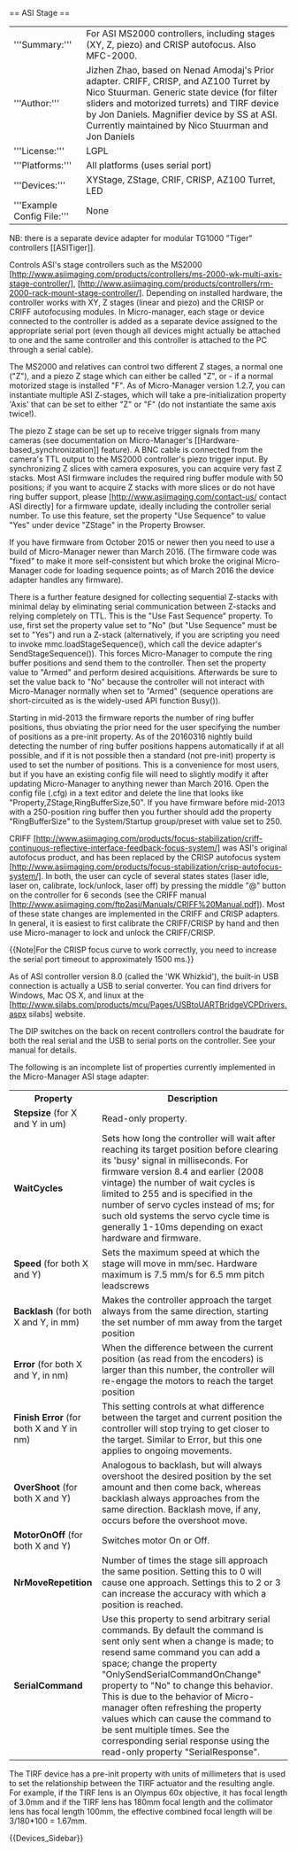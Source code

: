 == ASI Stage ==

<table><tr><td>
'''Summary:'''</td><td>For ASI MS2000 controllers, including stages (XY, Z, piezo) and CRISP autofocus. Also MFC-2000.</td></tr>
<tr><td>'''Author:'''</td><td>Jizhen Zhao, based on Nenad Amodaj's Prior adapter.  CRIFF, CRISP, and AZ100 Turret by Nico Stuurman.  Generic state device (for filter sliders and motorized turrets) and TIRF device by Jon Daniels. Magnifier device by SS at ASI.  Currently maintained by Nico Stuurman and Jon Daniels</td></tr>
<tr><td>'''License:'''</td><td>LGPL</td></tr> 
<tr><td>'''Platforms:'''</td><td>All platforms (uses serial port)</td></tr>
<tr><td>'''Devices:'''</td><td>XYStage, ZStage, CRIF, CRISP, AZ100 Turret, LED</td></tr>
<tr><td>'''Example Config File:'''</td><td>None</td></tr>
</table>

NB: there is a separate device adapter for modular TG1000 "Tiger" controllers [[ASITiger]].

Controls ASI's stage controllers such as the MS2000 [http://www.asiimaging.com/products/controllers/ms-2000-wk-multi-axis-stage-controller/], [http://www.asiimaging.com/products/controllers/rm-2000-rack-mount-stage-controller/].  Depending on installed hardware, the controller works with XY, Z stages (linear and piezo) and the CRISP or CRIFF autofocusing modules.  In Micro-manager, each stage or device connected to the controller is added as a separate device assigned to the appropriate serial port (even though all devices might actually be attached to one and the same controller and this controller is attached to the PC through a serial cable).  

The MS2000 and relatives can control two different Z stages, a normal one ("Z"), and a piezo Z stage which can either be called "Z", or - if a normal motorized stage is installed "F".  As of Micro-Manager version 1.2.7, you can instantiate multiple ASI Z-stages, which will take a pre-initialization property 'Axis' that can be set to either "Z" or "F" (do not instantiate the same axis twice!).

The piezo Z stage can be set up to receive trigger signals from many cameras (see documentation on Micro-Manager's [[Hardware-based_synchronization]] feature). A BNC cable is connected from the camera's TTL output to the MS2000 controller's piezo trigger input.  By synchronizing Z slices with camera exposures, you can acquire very fast Z stacks. Most ASI firmware includes the required ring buffer module with 50 positions; if you want to acquire Z stacks with more slices or do not have ring buffer support, please [http://www.asiimaging.com/contact-us/ contact ASI directly] for a firmware update, ideally including the controller serial number. To use this feature, set the property "Use Sequence" to value "Yes" under device "ZStage" in the Property Browser.

If you have firmware from October 2015 or newer then you need to use a build of Micro-Manager newer than March 2016. (The firmware code was "fixed" to make it more self-consistent but which broke the original Micro-Manager code for loading sequence points; as of March 2016 the device adapter handles any firmware).

There is a further feature designed for collecting sequential Z-stacks with minimal delay by eliminating serial communication between Z-stacks and relying completely on TTL. This is the "Use Fast Sequence" property. To use, first set the property value set to "No" (but "Use Sequence" must be set to "Yes") and run a Z-stack (alternatively, if you are scripting you need to invoke mmc.loadStageSequence(), which call the device adapter's SendStageSequence()).  This forces Micro-Manager to compute the ring buffer positions and send them to the controller. Then set the property value to "Armed" and perform desired acquisitions. Afterwards be sure to set the value back to "No" because the controller will not interact with Micro-Manager normally when set to "Armed" (sequence operations are short-circuited as is the widely-used API function Busy()).

Starting in mid-2013 the firmware reports the number of ring buffer positions, thus obviating the prior need for the user specifying the number of positions as a pre-init property.  As of the 20160316 nightly build detecting the number of ring buffer positions happens automatically if at all possible, and if it is not possible then a standard (not pre-init) property is used to set the number of positions.  This is a convenience for most users, but if you have an existing config file will need to slightly modify it after updating Micro-Manager to anything newer than March 2016.  Open the config file (.cfg) in a text editor and delete the line that looks like "Property,ZStage,RingBufferSize,50".  If you have firmware before mid-2013 with a 250-position ring buffer then you further should add the property "RingBufferSize" to the System/Startup group/preset with value set to 250.

CRIFF [http://www.asiimaging.com/products/focus-stabilization/criff-continuous-reflective-interface-feedback-focus-system/] was ASI's original autofocus product, and has been replaced by the CRISP autofocus system [http://www.asiimaging.com/products/focus-stabilization/crisp-autofocus-system/].  In both, the user can cycle of several states states (laser idle, laser on, calibrate, lock/unlock, laser off) by pressing the middle "@" button on the controller for 6 seconds (see the CRIFF manual [http://www.asiimaging.com/ftp2asi/Manuals/CRIFF%20Manual.pdf]).  Most of these state changes are implemented in the CRIFF and CRISP adapters.  In general, it is easiest to first calibrate the CRIFF/CRISP by hand and then use Micro-manager to lock and unlock the CRIFF/CRISP.

{{Note|For the CRISP focus curve to work correctly, you need to increase the serial port timeout to approximately 1500 ms.}}

As of ASI controller version 8.0 (called the 'WK Whizkid'), the built-in USB connection is actually a USB to serial converter.  You can find drivers for Windows, Mac OS X, and linux at the [http://www.silabs.com/products/mcu/Pages/USBtoUARTBridgeVCPDrivers.aspx silabs] website.

The DIP switches on the back on recent controllers control the baudrate for both the real serial and the USB to serial ports on the controller.  See your manual for details.

The following is an incomplete list of properties currently implemented in the Micro-Manager ASI stage adapter:
<table>
<tr><th>Property</th><th>Description</th></tr>
<tr><td><b>Stepsize</b> (for X and Y in um)</td><td>  Read-only property.</td></tr>
<tr><td><b>WaitCycles</b></td><td>Sets how long the controller will wait after reaching its target position before clearing its 'busy' signal in milliseconds.  For firmware version 8.4 and earlier (2008 vintage) the number of wait cycles is limited to 255 and is specified in the number of servo cycles instead of ms; for such old systems the servo cycle time is generally 1-10ms depending on exact hardware and firmware.</td></tr>
<tr><td><b>Speed</b> (for both X and Y)</td><td>Sets the maximum speed at which the stage will move in mm/sec.  Hardware maximum is 7.5 mm/s for 6.5 mm pitch leadscrews</td></tr>
<tr><td><b>Backlash</b> (for both X and Y, in mm)</td><td>Makes the controller approach the target always from the same direction, starting the set number of mm away from the target position</td></tr>
<tr><td><b>Error</b> (for both X and Y, in nm)</td><td>When the difference between the current position (as read from the encoders) is larger than this number, the controller will re-engage the motors to reach the target position</td></tr>
<tr><td><b>Finish Error</b> (for both X and Y in nm)</td><td>This setting controls at what difference between the target and current position the controller will stop trying to get closer to the target.  Similar to Error, but this one applies to ongoing movements.</td></tr>
<tr><td><b>OverShoot</b> (for both X and Y)</td><td>Analogous to backlash, but will always overshoot the desired position by the set amount and then come back, whereas backlash always approaches from the same direction.  Backlash move, if any, occurs before the overshoot move.</td></tr>
<tr><td><b>MotorOnOff</b> (for  both X and Y)</td><td>  Switches motor On or Off.</td></tr>
<tr><td><b>NrMoveRepetition</b></td><td> Number of times the stage sill approach the same position.  Setting this to 0 will cause one approach.  Settings this to 2 or 3 can increase the accuracy with which a position is reached.</td></tr>
<tr><td><b>SerialCommand</b></td><td>Use this property to send arbitrary serial commands.  By default the command is sent only sent when a change is made; to resend same command you can add a space; change the property "OnlySendSerialCommandOnChange" property to "No" to change this behavior. This is due to the behavior of Micro-manager often refreshing the property values which can cause the command to be sent multiple times. See the corresponding serial response using the read-only property "SerialResponse".</td></tr>
</table>

The TIRF device has a pre-init property with units of millimeters that is used to set the relationship between the TIRF actuator and the resulting angle.  For example, if the TIRF lens is an Olympus 60x objective, it has focal length of 3.0mm and if the TIRF lens has 180mm focal length and the collimator lens has focal length 100mm, the effective combined focal length will be 3/180*100 = 1.67mm.  

{{Devices_Sidebar}}
